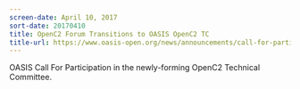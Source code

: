 ```yaml
---
screen-date: April 10, 2017
sort-date: 20170410
title: OpenC2 Forum Transitions to OASIS OpenC2 TC
title-url: https://www.oasis-open.org/news/announcements/call-for-participation-oasis-open-command-and-control-openc2-tc
---
```


OASIS Call For Participation in the newly-forming OpenC2 Technical Committee.
